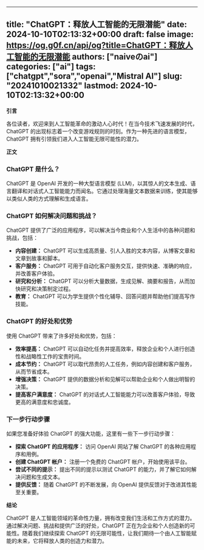 
---
title: "ChatGPT：释放人工智能的无限潜能"
date: 2024-10-10T02:13:32+00:00
draft: false
image: https://og.g0f.cn/api/og?title=ChatGPT：释放人工智能的无限潜能
authors: ["naiveのai"]
categories: ["ai"]
tags: ["chatgpt","sora","openai","Mistral AI"]
slug: "20241010021332"
lastmod: 2024-10-10T02:13:32+00:00
---
**引言**

各位读者，欢迎来到人工智能革命的激动人心时代！在当今技术飞速发展的时代，ChatGPT 的出现标志着一个改变游戏规则的时刻。作为一种先进的语言模型，ChatGPT 拥有引领我们进入人工智能无限可能性的潜力。

**正文**

### ChatGPT 是什么？

ChatGPT 是 OpenAI 开发的一种大型语言模型 (LLM)，以其惊人的文本生成、语言翻译和对话式人工智能能力而闻名。它通过处理海量文本数据来训练，使其能够以类似人类的方式理解和生成语言。

### ChatGPT 如何解决问题和挑战？

ChatGPT 提供了广泛的应用程序，可以解决当今商业和个人生活中的各种问题和挑战，包括：

- **内容创建：** ChatGPT 可以生成高质量、引人入胜的文本内容，从博客文章和文章到故事和脚本。
- **客户服务：** ChatGPT 可用于自动化客户服务交互，提供快速、准确的响应，并改善客户体验。
- **研究和分析：** ChatGPT 可以分析大量数据，生成见解、摘要和报告，从而加快研究和决策制定过程。
- **教育：** ChatGPT 可以为学生提供个性化辅导、回答问题并帮助他们提高写作技能。

### ChatGPT 的好处和优势

使用 ChatGPT 带来了许多好处和优势，包括：

- **效率提高：** ChatGPT 可以自动化任务并提高效率，释放企业和个人进行创造性和战略性工作的宝贵时间。
- **成本节约：** ChatGPT 可以取代昂贵的人工任务，例如内容创建和客户服务，从而节省成本。
- **增强决策：** ChatGPT 提供的数据分析和见解可以帮助企业和个人做出明智的决策。
- **提高客户满意度：** ChatGPT 的对话式人工智能能力可以改善客户体验，导致更高的满意度和忠诚度。

### 下一步行动步骤

如果您准备好体验 ChatGPT 的强大功能，这里有一些下一步行动步骤：

- **探索 ChatGPT 的应用程序：** 访问 OpenAI 网站了解 ChatGPT 的各种应用程序和用例。
- **创建 ChatGPT 帐户：** 注册一个免费的 ChatGPT 帐户，开始使用该平台。
- **尝试不同的提示：** 提出不同的提示以测试 ChatGPT 的能力，并了解它如何解决问题和生成文本。
- **提供反馈：** 随着 ChatGPT 的不断发展，向 OpenAI 提供反馈对于改进其性能至关重要。

**结论**

ChatGPT 是人工智能领域的革命性力量，拥有改变我们生活和工作方式的潜力。通过解决问题、挑战和提供广泛的好处，ChatGPT 正在为企业和个人创造新的可能性。随着我们继续探索 ChatGPT 的无限可能性，让我们期待一个由人工智能赋能的未来，它将释放人类的创造力和潜力。